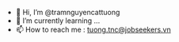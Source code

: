 - 👋 Hi, I’m @tramnguyencattuong
- 🌱 I’m currently learning ...
- 📫 How to reach me : tuong.tnc@jobseekers.vn

<!---
tramnguyencattuong/tramnguyencattuong is a ✨ special ✨ repository because its `README.md` (this file) appears on your GitHub profile.
You can click the Preview link to take a look at your changes.
--->
